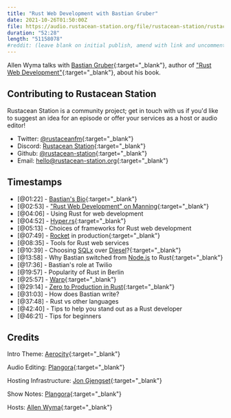 ```yaml
---
title: "Rust Web Development with Bastian Gruber"
date: 2021-10-26T01:50:00Z
file: https://audio.rustacean-station.org/file/rustacean-station/rustacean-station-e043-bastian-gruber.mp3
duration: "52:28"
length: "51158078"
#reddit: (leave blank on initial publish, amend with link and uncomment this line after Reddit thread has been posted)
---
```

Allen Wyma talks with [Bastian Gruber](https://github.com/gruberb){:target="_blank"}, author of ["Rust Web Development"](https://www.rustwebdevelopment.com/){:target="_blank"}, about his book.


## Contributing to Rustacean Station

Rustacean Station is a community project; get in touch with us if you'd like to suggest an idea for an episode or offer your services as a host or audio editor!

- Twitter: [@rustaceanfm](https://twitter.com/rustaceanfm){:target="_blank"}
- Discord: [Rustacean Station](https://discord.gg/cHc3Gyc){:target="_blank"}
- Github: [@rustacean-station](https://github.com/rustacean-station/){:target="_blank"}
- Email: [hello@rustacean-station.org](mailto:hello@rustacean-station.org){:target="_blank"}

## Timestamps 
- [@01:22] - [Bastian's Bio](https://twitter.com/recvonline){:target="_blank"}
- [@02:53] - ["Rust Web Development" on Manning](https://www.manning.com/books/rust-web-development){:target="_blank"}
- [@04:06] - Using Rust for web development 
- [@04:52] - [Hyper.rs](https://hyper.rs/){:target="_blank"}
- [@05:13] - Choices of frameworks for Rust web development 
- [@07:49] - [Rocket](https://rocket.rs/) in production{:target="_blank"}
- [@08:35] - Tools for Rust web services
- [@10:39] - Choosing [SQLx](https://github.com/launchbadge/sqlx) over [Diesel](https://diesel.rs/)?{:target="_blank"}
- [@13:58] - Why Bastian switched from [Node.js](https://nodejs.org/en/) to Rust{:target="_blank"}
- [@17:36] - Bastian's role at Twilio
- [@19:57] - Popularity of Rust in Berlin
- [@25:57] - [Warp](https://github.com/seanmonstar/warp){:target="_blank"}
- [@29:14] - [Zero to Production in Rust](https://www.zero2prod.com/index.html){:target="_blank"}
- [@31:03] - How does Bastian write?
- [@37:48] - Rust vs other languages
- [@42:40] - Tips to help you stand out as a Rust developer
- [@46:21] - Tips for beginners

## Credits
Intro Theme: [Aerocity](https://twitter.com/AerocityMusic){:target="_blank"}

Audio Editing: [Plangora](https://twitter.com/plangora){:target="_blank"}

Hosting Infrastructure: [Jon Gjengset](https://twitter.com/jonhoo/){:target="_blank"}

Show Notes: [Plangora](https://twitter.com/plangora){:target="_blank"}

Hosts: [Allen Wyma](https://twitter.com/allenwyma){:target="_blank"}
